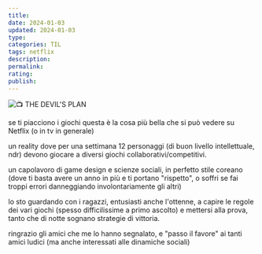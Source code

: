 ```yaml
---
title: 
date: 2024-01-03
updated: 2024-01-03
type: 
categories: TIL
tags: netflix
description: 
permalink: 
rating: 
publish: 
---
```

 ![📺](https://static.xx.fbcdn.net/images/emoji.php/v9/t26/2/16/1f4fa.png) THE DEVIL'S PLAN

se ti piacciono i giochi questa è la cosa più bella che si può vedere su Netflix (o in tv in generale)

un reality dove per una settimana 12 personaggi (di buon livello intellettuale, ndr) devono giocare a diversi giochi collaborativi/competitivi.

un capolavoro di game design e scienze sociali, in perfetto stile coreano (dove ti basta avere un anno in più e ti portano "rispetto", o soffri se fai troppi errori danneggiando involontariamente gli altri)

lo sto guardando con i ragazzi, entusiasti anche l'ottenne, a capire le regole dei vari giochi (spesso difficilissime a primo ascolto) e mettersi alla prova, tanto che di notte sognano strategie di vittoria.

ringrazio gli amici che me lo hanno segnalato, e "passo il favore" ai tanti amici ludici (ma anche interessati alle dinamiche sociali)